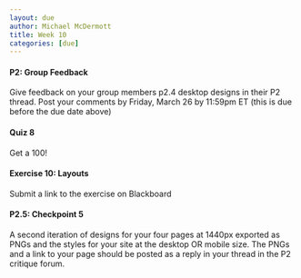 ```yaml
---
layout: due
author: Michael McDermott
title: Week 10
categories: [due]
---
```

#### P2: Group Feedback
Give feedback on your group members p2.4 desktop designs in their P2 thread. Post your comments by <span class="due">Friday, March 26 by 11:59pm ET</span> (this is due before the due date above)

#### Quiz 8
Get a 100!

#### Exercise 10: Layouts
Submit a link to the exercise on Blackboard

#### P2.5: Checkpoint 5
A second iteration of designs for your four pages at 1440px exported as PNGs and the styles for your site at the desktop OR mobile size. The PNGs and a link to your page should be posted as a reply in your thread in the P2 critique forum.
